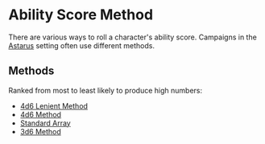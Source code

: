 # Ability Score Method

There are various ways to roll a character's ability score. Campaigns in the [Astarus](../../celestial-objects/astarus.md) setting often use different methods.

## Methods

Ranked from most to least likely to produce high numbers:

- [4d6 Lenient Method](4d6-lenient-method.md)
- [4d6 Method](4d6-method.md)
- [Standard Array](standard-array.md)
- [3d6 Method](3d6-method.md)
